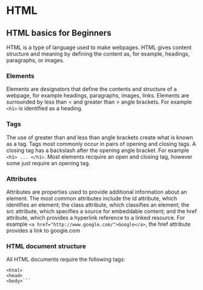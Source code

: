 # HTML

## HTML basics for Beginners

HTML is a type of language used to make webpages. HTML gives content structure and meaning by defining the content as, for example, headings, paragraphs, or images.

### Elements

Elements are designators that define the contents and structure of a webpage, for example headings, paragraphs, images, links. Elements are surrounded by less than < and greater than > angle brackets. For example ```<h1>``` is identified as a heading.

### Tags

The use of greater than and less than angle brackets create what is known as a tag.
Tags most commonly occur in pairs of opening and closing tags. A closing tag has a backslash after the opening angle bracket. For example ```<h1> ... </h1>```. Most elements recquire an open and closing tag, however some just require an opening tag.

### Attributes

Attributes are properties used to provide additional information about an element. The most common attributes include the id attribute, which identifies an element; the class attribute, which classifies an element; the src attribute, which specifies a source for embeddable content; and the href attribute, which provides a hyperlink reference to a linked resource.
For example ```<a href="http://www.google.com/">Google</a>```, the href attribute provides a link to google.com

### HTML document structure

All HTML documents require the following tags:
```<DOCTYPE html>
<html>
<head>
<body>```






